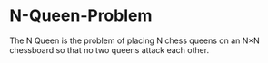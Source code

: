 # N-Queen-Problem

The N Queen is the problem of placing N chess queens on an N×N chessboard so that no two queens attack each other.

